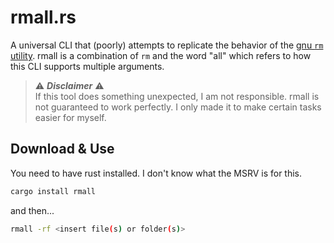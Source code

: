 # rmall.rs
A universal CLI that (poorly) attempts to replicate the behavior of the [gnu `rm` utility](https://man7.org/linux/man-pages/man1/rm.1.html). rmall is a combination of `rm` and the word "all" which refers to how this CLI supports multiple arguments. 
> ⚠️ **_Disclaimer_** ⚠️  
> If this tool does something unexpected, I am not responsible. rmall is not guaranteed to work perfectly. I only made it to make certain tasks easier for myself.
## Download & Use
You need to have rust installed. I don't know what the MSRV is for this. 
```sh
cargo install rmall
```  
and then...
```sh
rmall -rf <insert file(s) or folder(s)>
```
